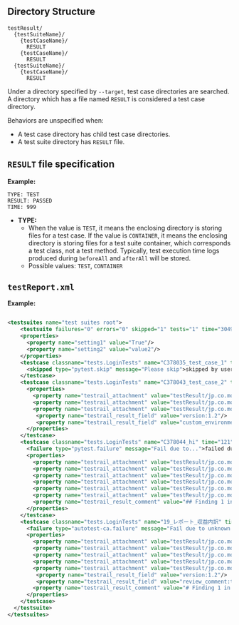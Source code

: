 ## Directory Structure

```
testResult/
  {testSuiteName}/
    {testCaseName}/
      RESULT
    {testCaseName}/
      RESULT
  {testSuiteName}/
    {testCaseName}/
      RESULT
```

Under a directory specified by `--target`, test case directories are searched.
A directory which has a file named `RESULT` is considered a test case directory.

Behaviors are unspecified when:

- A test case directory has child test case directories.
- A test suite directory has `RESULT` file.


## `RESULT` file specification

**Example:**
```
TYPE: TEST
RESULT: PASSED
TIME: 999
```

- **TYPE:**
  - When the value is `TEST`, it means the enclosing directory is storing files for a test case. 
  If the value is `CONTAINER`, it means the enclosing directory is storing files for a test suite container, which corresponds a test class, not a test method.
  Typically, test execution time logs produced during `beforeAll` and `afterAll` will be stored.
  - Possible values: `TEST`, `CONTAINER`


## `testReport.xml`

**Example:**
```xml

<testsuites name="test suites root">
    <testsuite failures="0" errors="0" skipped="1" tests="1" time="3049" name="tests.LoginTests">
    <properties>
      <property name="setting1" value="True"/>
      <property name="setting2" value="value2"/>
    </properties>
    <testcase classname="tests.LoginTests" name="C378035_test_case_1" time="159" id="C378035">
      <skipped type="pytest.skip" message="Please skip">skipped by user</skipped>
    </testcase>
    <testcase classname="tests.LoginTests" name="C378043_test_case_2" time="650" id="002">
      <properties>
        <property name="testrail_attachment" value="testResult/jp.co.moneyforward.autotest.ca_web.tests.pages.VisitMenuItemsTest/13_会計帳簿_残高試算表_貸借対照表/autotestExecution-before.log"/>
        <property name="testrail_attachment" value="testResult/jp.co.moneyforward.autotest.ca_web.tests.pages.VisitMenuItemsTest/13_会計帳簿_残高試算表_貸借対照表/autotestExecution-main.log"/>
        <property name="testrail_attachment" value="testResult/jp.co.moneyforward.autotest.ca_web.tests.pages.VisitMenuItemsTest/13_会計帳簿_残高試算表_貸借対照表/autotestExecution-after.log"/>
         <property name="testrail_result_field" value="version:1.2"/>
         <property name="testrail_result_field" value="custom_environment:qa02"/>
      </properties>
    </testcase>
    <testcase classname="tests.LoginTests" name="C378044_hi" time="121" id="003">
      <failure type="pytest.failure" message="Fail due to...">failed due to...</failure>
      <properties>
        <property name="testrail_attachment" value="testResult/jp.co.moneyforward.autotest.ca_web.tests.pages.VisitMenuItemsTest/13_会計帳簿_残高試算表_貸借対照表/autotestExecution-before.log"/>
        <property name="testrail_attachment" value="testResult/jp.co.moneyforward.autotest.ca_web.tests.pages.VisitMenuItemsTest/13_会計帳簿_残高試算表_貸借対照表/autotestExecution-main.log"/>
        <property name="testrail_attachment" value="testResult/jp.co.moneyforward.autotest.ca_web.tests.pages.VisitMenuItemsTest/13_会計帳簿_残高試算表_貸借対照表/autotestExecution-after.log"/>
        <property name="testrail_attachment" value="testResult/jp.co.moneyforward.autotest.ca_web.tests.pages.VisitMenuItemsTest/13_会計帳簿_残高試算表_貸借対照表/autotestExecution-after.log"/>
        <property name="testrail_attachment" value="testResult/jp.co.moneyforward.autotest.ca_web.tests.pages.VisitMenuItemsTest/13_会計帳簿_残高試算表_貸借対照表/screenshot-beforeEach.png"/>
        <property name="testrail_attachment" value="testResult/jp.co.moneyforward.autotest.ca_web.tests.pages.VisitMenuItemsTest/13_会計帳簿_残高試算表_貸借対照表/screenshot-afterEach.png"/>
        <property name="testrail_result_comment" value="## Finding 1 in login tests:003&#10;Finding 1 in login tests:003, hello hello&#10;howdy&#10;&#10;# test2 new finding&#10;another finding"/>
      </properties>
    </testcase>
    <testcase classname="tests.LoginTests" name="19_レポート_収益内訳" time="121" id="004">
      <failure type="autotest-ca.failure" message="Fail due to unknown funky thing"/>
      <properties>
        <property name="testrail_attachment" value="testResult/jp.co.moneyforward.autotest.ca_web.tests.pages.VisitMenuItemsTest/13_会計帳簿_残高試算表_貸借対照表/autotestExecution-before.log"/>
        <property name="testrail_attachment" value="testResult/jp.co.moneyforward.autotest.ca_web.tests.pages.VisitMenuItemsTest/13_会計帳簿_残高試算表_貸借対照表/autotestExecution-main.log"/>
        <property name="testrail_attachment" value="testResult/jp.co.moneyforward.autotest.ca_web.tests.pages.VisitMenuItemsTest/13_会計帳簿_残高試算表_貸借対照表/autotestExecution-after.log"/>
        <property name="testrail_attachment" value="testResult/jp.co.moneyforward.autotest.ca_web.tests.pages.VisitMenuItemsTest/13_会計帳簿_残高試算表_貸借対照表/screenshot-beforeEach.png"/>
        <property name="testrail_attachment" value="testResult/jp.co.moneyforward.autotest.ca_web.tests.pages.VisitMenuItemsTest/13_会計帳簿_残高試算表_貸借対照表/screenshot-afterEach.png"/>
         <property name="testrail_result_field" value="version:1.2"/>
         <property name="testrail_result_field" value="review_comment:testrail_result_comment"/>
        <property name="testrail_result_comment" value="# Finding 1 in login tests:004"/>
      </properties>
    </testcase>
  </testsuite>
</testsuites>

```

